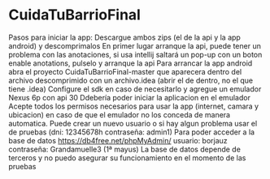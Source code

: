 # CuidaTuBarrioFinal
Pasos para iniciar la app:
Descargue ambos zips (el de la api y la app android) y descomprimalos
En primer lugar arranque la api, puede tener un problema con las anotaciones, si usa intellij saltará un pop-up con un boton enable anotations, pulselo y arranque la api
Para arrancar la app android abra el proyecto CuidaTuBarrioFinal-master que aparecera dentro del archivo descomprimido con un archivo.idea (abrir el de dentro, no el que tiene .idea)
Configure el sdk en caso de necesitarlo y agregue un emulador Nexus 6p con api 30
Ddebería poder iniciar la aplicacion en el emulador
Acepte todos los permisos necesarios para usar la app (internet, camara y ubicacion) en caso de que el emulador no los conceda de manera automatica.
Puede crear un nuevo usuario o si hay algun problema usar el de pruebas (dni: 12345678h contraseña: admin1)
Para poder acceder a la base de datos https://db4free.net/phpMyAdmin/ usuario: borjauz contraseña: Grandamuelle3 (1ª mayus)
La base de datos depende de terceros y no puedo asegurar su funcionamiento en el momento de las pruebas
